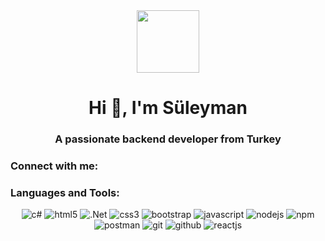 <div align="center">
      <img src="https://media.giphy.com/media/M9gbBd9nbDrOTu1Mqx/giphy.gif" width="100" />
</div>   

<h1 align="center">Hi 👋, I'm Süleyman</h1>
<h3 align="center">A passionate backend developer from Turkey</h3>

<h3 align="left">Connect with me:</h3>
<p align="left">
</p>

<h3 align="left">Languages and Tools:</h3>
<p align="center">
      <img src="https://img.shields.io/badge/C%23-239120?style=for-the-badge&logo=c-sharp&logoColor=white" alt="c#"/>
    <img src="https://img.shields.io/badge/HTML5-E34F26?style=for-the-badge&logo=html5&logoColor=white" alt="html5" />
      <img src="https://img.shields.io/badge/.NET-512BD4?style=for-the-badge&logo=dotnet&logoColor=white" alt=".Net"/>
    <img src="https://img.shields.io/badge/CSS3-1572B6?style=for-the-badge&logo=css3&logoColor=white" alt="css3" />
    <img src="https://img.shields.io/badge/Bootstrap-563D7C?style=for-the-badge&logo=bootstrap&logoColor=white"
        alt="bootstrap" />
    <img src="https://img.shields.io/badge/JavaScript-323330?style=for-the-badge&logo=javascript&logoColor=F7DF1E"
        alt="javascript" />
    <img src="https://img.shields.io/badge/Node.js-339933?style=for-the-badge&logo=nodedotjs&logoColor=white"
        alt="nodejs" />
    <img src="https://img.shields.io/badge/npm-CB3837?style=for-the-badge&logo=npm&logoColor=white" alt="npm" />
    <img src="https://img.shields.io/badge/Postman-FF6C37?style=for-the-badge&logo=Postman&logoColor=white"
        alt="postman" />
    <img src="https://img.shields.io/badge/Git-f44d27?style=for-the-badge&logo=git&logoColor=white" alt="git" />
    <img src="https://img.shields.io/badge/GitHub-100000?style=for-the-badge&logo=github&logoColor=white"
        alt="github" />
    <img src="https://img.shields.io/badge/React-20232A?style=for-the-badge&logo=react&logoColor=61DAFB"
        alt="reactjs" />
</p>
